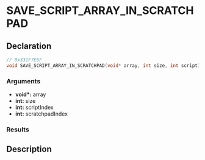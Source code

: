 # SAVE_SCRIPT_ARRAY_IN_SCRATCHPAD

## Declaration
```cpp
// 0x331F7E6F
void SAVE_SCRIPT_ARRAY_IN_SCRATCHPAD(void* array, int size, int scriptIndex, int scratchpadIndex);
```

### Arguments
- **void\*:** array
- **int:** size
- **int:** scriptIndex
- **int:** scratchpadIndex

### Results

## Description
